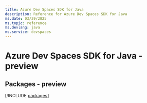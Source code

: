 ```yaml
---
title: Azure Dev Spaces SDK for Java
description: Reference for Azure Dev Spaces SDK for Java
ms.date: 03/29/2025
ms.topic: reference
ms.devlang: java
ms.service: devspaces
---
```

# Azure Dev Spaces SDK for Java - preview
## Packages - preview
[!INCLUDE [packages](dev-spaces-index.md)]
